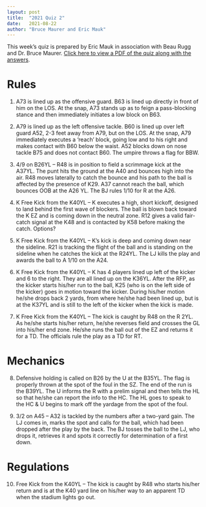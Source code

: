 ```yaml
---
layout: post
title:  "2021 Quiz 2"
date:   2021-08-22
author: "Bruce Maurer and Eric Mauk"
---
```


This week’s quiz is prepared by Eric Mauk in association with Beau Rugg
and Dr. Bruce Maurer. [Click here to view a PDF of the quiz along with the
answers](https://storage.googleapis.com/ohsaa-websites/quizzes/2021/2021-quiz-2.pdf).

<!--more-->

# Rules

1. A73 is lined up as the offensive guard. B63 is lined up directly in front of
   him on the LOS. At the snap, A73 stands up as to feign a pass-blocking stance
and then immediately initiates a low block on B63.

2. A79 is lined up as the left offensive tackle. B60 is lined up over left guard
   A52, 2-3 feet away from A79, but on the LOS. At the snap, A79 immediately
executes a ‘reach’ block, going low and to his right and makes contact with B60
below the waist. A52 blocks down on nose tackle B75 and does not contact B60.
The umpire throws a flag for BBW.

3. 4/9 on B26YL – R48 is in position to field a scrimmage kick at the A37YL. The
   punt hits the ground at the A40 and bounces high into the air. R48 moves
laterally to catch the bounce and his path to the ball is affected by the
presence of K29. A37 cannot reach the ball, which bounces OOB at the A26 YL. The
BJ rules 1/10 for R at the A26.

4. K Free Kick from the K40YL – K executes a high, short kickoff, designed to
   land behind the first wave of blockers. The ball is blown back toward the K
EZ and is coming down in the neutral zone. R12 gives a valid fair-catch signal
at the K48 and is contacted by K58 before making the catch. Options?

5. K Free Kick from the K40YL – K’s kick is deep and coming down near the
   sideline. R21 is tracking the flight of the ball and is standing on the
sideline when he catches the kick at the R24YL. The LJ kills the play and awards
the ball to A 1/10 on the A24.

6. K Free Kick from the K40YL – K has 4 players lined up left of the kicker and
   6 to the right. They are all lined up on the K36YL. After the RFP, as the
kicker starts his/her run to the ball, K25 (who is on the left side of the
kicker) goes in motion toward the kicker. During his/her motion he/she drops
back 2 yards, from where he/she had been lined up, but is at the K37YL and is
still to the left of the kicker when the kick is made.

7. K Free Kick from the K40YL – The kick is caught by R48 on the R 2YL. As
   he/she starts his/her return, he/she reverses field and crosses the GL into
his/her end zone. He/she runs the ball out of the EZ and returns it for a TD.
The officials rule the play as a TD for RT.

# Mechanics

8. Defensive holding is called on B26 by the U at the B35YL. The flag is
   properly thrown at the spot of the foul in the SZ. The end of the run is the
B39YL. The U informs the R with a prelim signal and then tells the HL so that
he/she can report the info to the HC. The HL goes to speak to the HC & U begins
to mark off the yardage from the spot of the foul.

9. 3/2 on A45 – A32 is tackled by the numbers after a two-yard gain. The LJ
   comes in, marks the spot and calls for the ball, which had been dropped after
the play by the back. The BJ tosses the ball to the LJ, who drops it, retrieves
it and spots it correctly for determination of a first down.

# Regulations

10. Free Kick from the K40YL – The kick is caught by R48 who starts his/her
    return and is at the K40 yard line on his/her way to an apparent TD when the
stadium lights go out.
